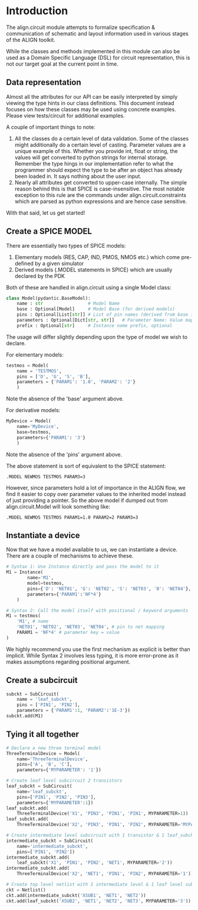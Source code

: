 # Introduction

The align.circuit module attempts to formalize specification & communication of schematic and layout information used in various stages of the ALIGN toolkit.

While the classes and methods implemented in this module can also be used as a Domain Specific Language (DSL) for circuit representation, this is not our target goal at the current point in time.

## Data representation
Almost all the attributes for our API can be easily interpreted by simply viewing the type hints in our class definitions. This document instead focuses on how these classes may be used using concrete examples. Please view tests/circuit for additional examples.

A couple of important things to note:
1. All the classes do a certain level of data validation. Some of the classes might additionally do a certain level of casting. Parameter values are a unique example of this. Whether you provide int, float or string, the values will get converted to python strings for internal storage. Remember the type hings in our implementation refer to what the programmer should expect the type to be after an object has already been loaded in. It says nothing about the user input.
2. Nearly all attributes get converted to upper-case internally. The simple reason behind this is that SPICE is case-insensitive. The most notable exception to this rule are the commands under align.circuit.constraints which are parsed as python expressions and are hence case sensitive.

With that said, let us get started!

## Create a SPICE MODEL

There are essentially two types of SPICE models:
1. Elementary models (RES, CAP, IND, PMOS, NMOS etc.) which come pre-defined by a given simulator
2. Derived models (.MODEL statements in SPICE) which are usually declared by the PDK

Both of these are handled in align.circuit using a single Model class:
```python
class Model(pydantic.BaseModel):
    name : str                 # Model Name
    base : Optional[Model]     # Model Base (for derived models)
    pins : Optional[List[str]] # List of pin names (derived from base if base exists)
    parameters : Optional[Dict[str, str]]   # Parameter Name: Value mapping (inherits & adds to base if needed)
    prefix : Optional[str]     # Instance name prefix, optional
```

The usage will differ slightly depending upon the type of model we wish to declare.

For elementary models:
```python
testmos = Model(
    name = 'TESTMOS',
    pins = ['D', 'G', 'S', 'B'],
    parameters = {'PARAM1': '1.0', 'PARAM2': '2'}
    )
```
Note the absence of the 'base' argument above.

For derivative models:
```python
MyDevice = Model(
    name='MyDevice',
    base=testmos,
    parameters={'PARAM1': '3'}
    )
```
Note the absence of the 'pins' argument above.

The above statement is sort of equivalent to the SPICE statement:
```spice
.MODEL NEWMOS TESTMOS PARAM3=3
```
However, since parameters hold a lot of importance in the ALIGN flow, we find it easier to copy over parameter values to the inherited model instead of just providing a pointer. So the above model if dumped out from align.circuit.Model will look something like:
```spice
.MODEL NEWMOS TESTMOS PARAM1=1.0 PARAM2=2 PARAM3=3
```

## Instantiate a device

Now that we have a model available to us, we can instantiate a device. There are a couple of mechanisms to achieve these.

```python
# Syntax 1: Use Instance directly and pass the model to it
M1 = Instance(
        name='M1',
        model=testmos,
        pins={'D': 'NET01', 'G': 'NET02', 'S': 'NET03', 'B': 'NET04'},
        parameters={'PARAM1':'NF*4'}
    )

# Syntax 2: Call the model itself with positional / keyword arguments
M1 = testmos(
    'M1', # name
    'NET01', 'NET02', 'NET03', 'NET04', # pin to net mapping
    PARAM1 = 'NF*4' # parameter key = value
)
```
We highly recommend you use the first mechanism as explicit is better than implicit. While Syntax 2 involves less typing, it is more error-prone as it makes assumptions regarding positional argument.

## Create a subcircuit

```python
subckt = SubCircuit(
    name = 'leaf_subckt',
    pins = ['PIN1', 'PIN2'],
    parameters = {'PARAM1':1, 'PARAM2':'1E-3'})
subckt.add(M1)
```

## Tying it all together

```python
# Declare a new three terminal model
ThreeTerminalDevice = Model(
    name='ThreeTerminalDevice',
    pins=['A', 'B', 'C'],
    parameters={'MYPARAMETER': '1'})

# Create leaf level subcircuit 2 transistors
leaf_subckt = SubCircuit(
    name='leaf_subckt',
    pins=['PIN1', 'PIN2', 'PIN3'],
    parameters={'MYPARAMETER':1})
leaf_subckt.add(
    ThreeTerminalDevice('X1', 'PIN3', 'PIN1', 'PIN1', MYPARAMETER=1))
leaf_subckt.add(
    ThreeTerminalDevice('X2', 'PIN3', 'PIN1', 'PIN2', MYPARAMETER='MYPARAMETER'))

# Create intermediate level subcircuit with 1 transistor & 1 leaf_subckt
intermediate_subckt = SubCircuit(
    name='intermediate_subckt',
    pins=['PIN1', 'PIN2'])
intermediate_subckt.add(
    leaf_subckt('X1', 'PIN1', 'PIN2', 'NET1', MYPARAMETER='2'))
intermediate_subckt.add(
    ThreeTerminalDevice('X2', 'NET1', 'PIN1', 'PIN2', MYPARAMETER='1'))

# Create top level netlist with 1 intermediate level & 1 leaf level subckt
ckt = Netlist()
ckt.add(intermediate_subckt('XSUB1', 'NET1', 'NET2'))
ckt.add(leaf_subckt('XSUB2', 'NET1', 'NET2', 'NET3', MYPARAMETER='3'))

```